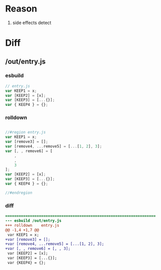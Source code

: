 # Reason
1. side effects detect
# Diff
## /out/entry.js
### esbuild
```js
// entry.js
var KEEP1 = x;
var [KEEP2] = [x];
var [KEEP3] = [...{}];
var { KEEP4 } = {};
```
### rolldown
```js

//#region entry.js
var KEEP1 = x;
var [remove3] = [];
var [remove4, ...remove5] = [...[1, 2], 3];
var [, , remove6] = [
	,
	,
	3
];
var [KEEP2] = [x];
var [KEEP3] = [...{}];
var { KEEP4 } = {};

//#endregion

```
### diff
```diff
===================================================================
--- esbuild	/out/entry.js
+++ rolldown	entry.js
@@ -1,4 +1,7 @@
 var KEEP1 = x;
+var [remove3] = [];
+var [remove4, ...remove5] = [...[1, 2], 3];
+var [, , remove6] = [, , 3];
 var [KEEP2] = [x];
 var [KEEP3] = [...{}];
 var {KEEP4} = {};

```
